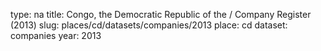 type: na
title: Congo, the Democratic Republic of the / Company Register (2013)
slug: places/cd/datasets/companies/2013
place: cd
dataset: companies
year: 2013
